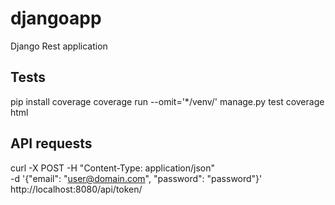 # djangoapp
Django Rest application

## Tests

pip install coverage 
coverage run --omit='*/venv/' manage.py test
coverage html

## API requests
curl -X POST -H "Content-Type: application/json" \
    -d '{"email": "user@domain.com", "password": "password"}' http://localhost:8080/api/token/
